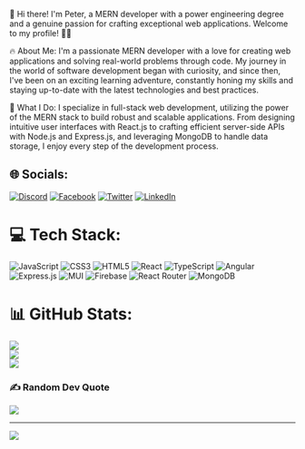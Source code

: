👋 Hi there! I'm Peter, a MERN developer with a power engineering degree and a genuine passion for crafting exceptional web applications. Welcome to my profile! 👨‍💻

🔥 About Me:
I'm a passionate MERN developer with a love for creating web applications and solving real-world problems through code. My journey in the world of software development began with curiosity, and since then, I've been on an exciting learning adventure, constantly honing my skills and staying up-to-date with the latest technologies and best practices.

💼 What I Do:
I specialize in full-stack web development, utilizing the power of the MERN stack to build robust and scalable applications. From designing intuitive user interfaces with React.js to crafting efficient server-side APIs with Node.js and Express.js, and leveraging MongoDB to handle data storage, I enjoy every step of the development process.

## 🌐 Socials:
[![Discord](https://img.shields.io/badge/Discord-%237289DA.svg?logo=discord&logoColor=white)](htttps://discord.gg/NightSentinel#7390) [![Facebook](https://img.shields.io/badge/Facebook-%231877F2.svg?logo=Facebook&logoColor=white)](https://facebook.com//profile.php?viewas=100000686899395&id=100000527390411) [![Twitter](https://img.shields.io/badge/Twitter-%231DA1F2.svg?logo=Twitter&logoColor=white)](https://twitter.com/@NightSent1nel) [![LinkedIn](https://img.shields.io/badge/LinkedIn-%230077B5.svg?logo=linkedin&logoColor=white)](https://www.linkedin.com/in/petar-panajotov-a16250273/)

# 💻 Tech Stack:
![JavaScript](https://img.shields.io/badge/javascript-%23323330.svg?style=for-the-badge&logo=javascript&logoColor=%23F7DF1E) ![CSS3](https://img.shields.io/badge/css3-%231572B6.svg?style=for-the-badge&logo=css3&logoColor=white) ![HTML5](https://img.shields.io/badge/html5-%23E34F26.svg?style=for-the-badge&logo=html5&logoColor=white) ![React](https://img.shields.io/badge/react-%2320232a.svg?style=for-the-badge&logo=react&logoColor=%2361DAFB) ![TypeScript](https://img.shields.io/badge/typescript-%23007ACC.svg?style=for-the-badge&logo=typescript&logoColor=white) ![Angular](https://img.shields.io/badge/angular-%23DD0031.svg?style=for-the-badge&logo=angular&logoColor=white) ![Express.js](https://img.shields.io/badge/express.js-%23404d59.svg?style=for-the-badge&logo=express&logoColor=%2361DAFB) ![MUI](https://img.shields.io/badge/MUI-%230081CB.svg?style=for-the-badge&logo=material-ui&logoColor=white) ![Firebase](https://img.shields.io/badge/firebase-%23039BE5.svg?style=for-the-badge&logo=firebase) ![React Router](https://img.shields.io/badge/React_Router-CA4245?style=for-the-badge&logo=react-router&logoColor=white) ![MongoDB](https://img.shields.io/badge/MongoDB-%234ea94b.svg?style=for-the-badge&logo=mongodb&logoColor=white)

# 📊 GitHub Stats:
![](https://github-readme-stats.vercel.app/api?username=petarpanajotov&theme=dark&hide_border=false&include_all_commits=false&count_private=false)<br/>
![](https://github-readme-streak-stats.herokuapp.com/?user=petarpanajotov&theme=dark&hide_border=false)<br/>
![](https://github-readme-stats.vercel.app/api/top-langs/?username=petarpanajotov&theme=dark&hide_border=false&include_all_commits=false&count_private=false&layout=compact)

### ✍️ Random Dev Quote
![](https://quotes-github-readme.vercel.app/api?type=horizontal&theme=radical)

---
[![](https://visitcount.itsvg.in/api?id=petarpanajotov&icon=0&color=1)](https://visitcount.itsvg.in)


